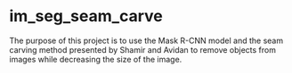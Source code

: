 # im_seg_seam_carve

The purpose of this project is to use the Mask R-CNN model and the seam carving method presented by Shamir and Avidan to remove objects from images while decreasing the size of the image.
